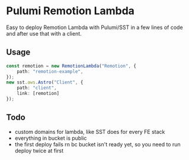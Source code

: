 # Pulumi Remotion Lambda

Easy to deploy Remotion Lambda with Pulumi/SST in a few lines of code and after use that with a client.

## Usage 

```ts
const remotion = new RemotionLambda("Remotion", {
    path: "remotion-example",
});
new sst.aws.Astro("Client", {
    path: "client",
    link: [remotion]
});
```

## Todo
- custom domains for lambda, like SST does for every FE stack
- everything in bucket is public
- the first deploy fails rn bc bucket isn't ready yet, so you need to run deploy twice at first